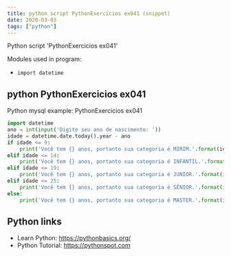 ```yaml
---
title: python script PythonExercicios ex041 (snippet)
date: 2020-03-03
tags: ["python"]
---
```

Python script 'PythonExercicios ex041'


Modules used in program: 
* `import datetime`

## python PythonExercicios ex041

Python mysql example: PythonExercicios ex041

```python
import datetime
ano = int(input('Digite seu ano de nascimento: '))
idade = datetime.date.today().year - ano
if idade <= 9:
    print('Você tem {} anos, portanto sua categoria é MIRIM.'.format(idade))
elif idade <= 14:
    print('Você tem {} anos, portanto sua categoria é INFANTIL.'.format(idade))
elif idade <= 19:
    print('Você tem {} anos, portanto sua categoria é JUNIOR.'.format(idade))
elif idade <= 25:
    print('Você tem {} anos, portanto sua categoria é SÊNIOR.'.format(idade))
else:
    print('Você tem {} anos, portanto sua categoria é MASTER.'.format(idade))

```

## Python links

- Learn Python: https://pythonbasics.org/
- Python Tutorial: https://pythonspot.com
